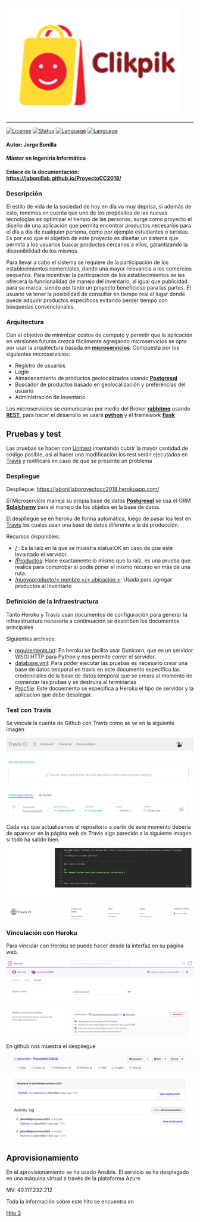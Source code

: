 ![img](https://raw.githubusercontent.com/jabonillab/ProyectoCC2018/master/docs/imagenes/logo.png)

---

[![License](https://img.shields.io/aur/license/yaourt.svg?style=plastic)](https://github.com/jabonillab/ProyectoCC2018/master/LICENSE)
[![Status](https://img.shields.io/badge/Status-Documenting-yellow.svg)](https://github.com/jabonillab/ProyectoCC2018/master/README.md)
[![Language](https://img.shields.io/badge/language-Python-green.svg)](https://www.python.org/)
[![Language](https://img.shields.io/badge/Microframework-Flask-brown.svg)](http://flask.pocoo.org/)
#### Autor: Jorge Bonilla
#### Máster en Ingeniría Informática
#### Enlace de la documentación: https://jabonillab.github.io/ProyectoCC2018/

### Descripción

El estilo de vida de la sociedad de hoy en día va muy deprisa, si además de esto, tenemos en cuenta que uno de los propósitos de las nuevas tecnologías es optimizar el tiempo de las personas, surge como proyecto el diseño de una aplicación que permita encontrar productos necesarios para el día a día de cualquier persona, como por ejemplo estudiantes o turistas. Es por eso que el objetivo de este proyecto es diseñar un sistema que permita a los usuarios buscar productos cercanos a ellos, garantizando la disponibilidad de los mismos. 

Para llevar a cabo el sistema se requiere de la participación de los establecimientos comerciales, dando una mayor relevancia a los comercios pequeños. Para incentivar la participación de los establecimientos se les ofrecerá la funcionalidad de manejo del inventario, al igual que publicidad para su marca, siendo por tanto un proyecto beneficioso para las partes. El usuario va tener la posibilidad de consultar en tiempo real el lugar donde puede adquirir productos específicos evitando perder tiempo con búsquedas convencionales.

### Arquitectura

Con el objetivo de minimizar costos de computo y permitir que la aplicación en versiones futuras crezca fácilmente agregando microservicios se opta por usar la arquitectura basada en **[microservicios](https://microservices.io/)**. Compuesta por los siguientes microservicios:
- Registro de usuarios
- Login
- Almacenamiento de productos geolocalizados usando **[Postgresql](https://www.postgresql.org/)**
- Buscador de productos basado en geolocalización y preferencias del usuario 
- Administración de Inventario


Los microservicios se comunicaran por medio del Broker **[rabbitmq](https://www.rabbitmq.com/)** usando **[REST](https://es.wikipedia.org/wiki/Transferencia_de_Estado_Representacional)**, para hacer el desarrollo se usará **[python](https://www.python.org/)** y el framework **[flask](http://flask.pocoo.org/)** 



## Pruebas y test

Las pruebas se hacen con [Unittest](https://docs.python.org/3/library/unittest.html) intentando cubrir la mayor cantidad de código posible, así al hacer una modificación los test serán ejecutados en [Travis](https://docs.travis-ci.com/) y notificará en caso de que se presente un problema


### Despliegue

Despliegue: https://jabonillabproyectocc2018.herokuapp.com/

El Microservicio maneja su propia base de datos **[Postgresql](https://www.postgresql.org/)** se usa el ORM **[Sqlalchemy](https://www.sqlalchemy.org/)** para el manejo de los objetos en la base de datos.

El despliegue  se en heroku de forma automática, luego de pasar los test en [Travis](https://docs.travis-ci.com/) los cuales usan una base de datos diferente a la de producción.

Recursos disponibles:

- [/](https://jabonillabproyectocc2018.herokuapp.com/) : Es la raíz en la que se muestra status:OK en caso de que este levantado el servidor.
- [/Productos](https://jabonillabproyectocc2018.herokuapp.com/productos): Hace exactamente lo mismo que la raíz, es una prueba que realice para comprobar si podía poner el mismo recurso en más de una ruta.
- [/nuevoproducto/< nombre >/< ubicacion >](): Usada para agregar productos al Inventario 
  
### Definición de la Infraestructura

Tanto Heroku y Travis usan documentos de configuración para generar la infraestructura necesaria a continuación se describen los documentos principales

Siguientes archivos:

- [requirements.txt](https://github.com/jabonillab/ProyectoCC2018/blob/master/requirements.txt): En heroku se facilita usar Gunicorn, que es un servidor WSGI HTTP para Python y nos permite correr el servidor. 
- [database.yml](https://github.com/jabonillab/ProyectoCC2018/blob/master/database.yml): Para poder ejecutar las pruebas es necesario crear una base de datos temporal en travis en este documento especifico las credenciales de la base de datos temporal que se creara al momento de comenzar las prubas y se destruira al terminarlas
- [Procfile](https://github.com/jabonillab/ProyectoCC2018/blob/master/Procfile): Este docuemento se especifica a Heroku el tipo de servidor y la aplicacion que debe desplegar.

### Test con Travis

Se vincula la cuenta de Github con Travis como se ve en la siguiente imagen

![img](https://raw.githubusercontent.com/jabonillab/ProyectoCC2018/master/docs/imagenes/travis.png)

Cada vez que actualizamos el repositorio a partir de este momento debería de aparecer en la página web de Travis algo parecido a la siguiente imagen si todo ha salido bien.

![img](https://raw.githubusercontent.com/jabonillab/ProyectoCC2018/master/docs/imagenes/resultTravis.png)

### Vinculación con Heroku

Para vincular con Heroku se puede hacer desde la interfaz en su página web.

![img](https://raw.githubusercontent.com/jabonillab/ProyectoCC2018/master/docs/imagenes/herokuConection.png)

En github nos muestra el despliegue

![img](https://raw.githubusercontent.com/jabonillab/ProyectoCC2018/master/docs/imagenes/autodeploy.png)

## Aprovisionamiento

En el aprovisionamiento se ha usado Ansible. El servicio se ha desplegado en una máquina virtual a través de la plataforma Azure.

MV: 40.117.232.212

Toda la información sobre este hito se encuentra en

[Hito 3](/docs/Hitotres.md)

